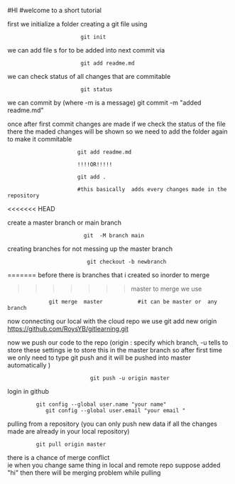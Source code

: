 #HI
#welcome to a short tutorial

first we initialize a folder creating a git file
using 

                           git init

we can add  file s    for to be added into next commit via
   
                           git add readme.md

we can check status of all changes  that are commitable 

                           git status 

we can commit by  (where -m is a message)
                           git commit -m "added readme.md"

once after first commit changes are made if we check the status of the  file there the maded changes will be shown    so we need to add the folder again to make it commitable
                          
                          git add readme.md         
                          
                          !!!!OR!!!!!
                          
                          git add .
                          
                          #this basically  adds every changes made in the repository
<<<<<<< HEAD

create a master branch    or main branch 
                           
                            git  -M branch main

 creating branches for not messing up the master branch

                             git checkout -b newbranch
=======
 before there is  branches that i created so inorder to merge  
>>>>>>> master
                 to merge we use 

                 git merge  master           #it can be master or  any branch


now connecting our local with the cloud repo   we use 
                git add new origin https://github.com/RoysYB/gitlearning.git

now we push our code to the repo (origin : specify which branch,  -u tells to store these settings ie  to store this in the  master branch   so after first time we only need to type   git push and it will be pushed into  master automatically     )
                  
                              git push -u origin master                                        

login  in github
             
             git config --global user.name "your name"
                git config --global user.email "your email "   
                
                
pulling from a repository   (you can only push  new data if all the changes made are already in your local repository)
             
             git pull origin master

there is a chance of  merge conflict   
ie when you change same thing  in local and  remote repo   suppose added "hi" then  there will be merging problem while pulling 
